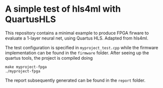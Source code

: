# A simple test of hls4ml with QuartusHLS

This repository contains a minimal example to produce FPGA firware to evaluate a 1-layer neural net, using Quartus HLS.
Adapted from hls4ml.

The test configuration is specified in `myproject_test.cpp` while the firmware implementation can be found in the `firmware` folder.  After seeing up the quartus tools, the project is compiled doing
```
make myproject-fpga
./myproject-fpga
```
The report subsequently generated can be found in the `report` folder.

